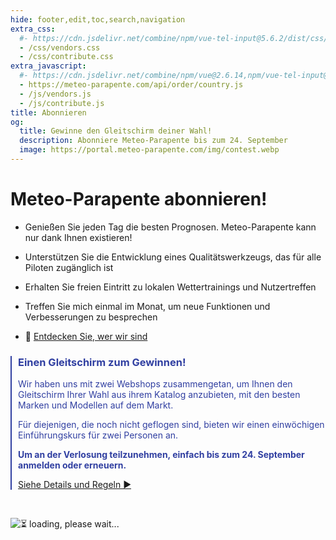 ```yaml
---
hide: footer,edit,toc,search,navigation
extra_css:
  #- https://cdn.jsdelivr.net/combine/npm/vue-tel-input@5.6.2/dist/css/component.min.css,npm/vue-tel-input@5.6.2/dist/css/sprite.min.css
  - /css/vendors.css
  - /css/contribute.css
extra_javascript:
  #- https://cdn.jsdelivr.net/combine/npm/vue@2.6.14,npm/vue-tel-input@5.6.2/dist/vue-tel-input.umd.min.js,npm/vue-resource@1.5.3/dist/vue-resource.min.js
  - https://meteo-parapente.com/api/order/country.js
  - /js/vendors.js
  - /js/contribute.js
title: Abonnieren
og:
  title: Gewinne den Gleitschirm deiner Wahl!
  description: Abonniere Meteo-Parapente bis zum 24. September
  image: https://portal.meteo-parapente.com/img/contest.webp
---
```


# Meteo-Parapente abonnieren!
 
- Genießen Sie jeden Tag die besten Prognosen. Meteo-Parapente kann nur dank Ihnen existieren!
 
- Unterstützen Sie die Entwicklung eines Qualitätswerkzeugs, das für alle Piloten zugänglich ist
 
- Erhalten Sie freien Eintritt zu lokalen Wettertrainings und Nutzertreffen
 
- Treffen Sie mich einmal im Monat, um neue Funktionen und Verbesserungen zu besprechen

- 👋 <a href="/de/about-us/" target="_blank">Entdecken Sie, wer wir sind</a>

<div style="border-left: 2px #303fa1 solid; padding-left: 10px; color: #303fa1;">
<h3>Einen Gleitschirm zum Gewinnen!</h3>

<p>Wir haben uns mit zwei Webshops zusammengetan, um Ihnen den Gleitschirm Ihrer Wahl aus ihrem Katalog anzubieten, mit den besten Marken und Modellen auf dem Markt.</p>

<p>Für diejenigen, die noch nicht geflogen sind, bieten wir einen einwöchigen Einführungskurs für zwei Personen an.</p>

<p><strong>Um an der Verlosung teilzunehmen, einfach bis zum 24. September anmelden oder erneuern.</strong></p>

<p><a href="/de/contest/">Siehe Details und Regeln ►</a></p>
</div>
<br> 

<script>
  const mp_form_locale = {
    locale: `de`,
    locale_paypal: `de_DE`,
    default_country: `DE`,
    product_contributor_title: `Beitragszahler`,
    product_contributor_description: `€3 pro Monat <small>(12 Monate)</small>`,
    product_supporter_title: `Unterstützer`,
    product_supporter_description: `€5 pro Monat <small>(12 Monate)</small>`,
    product_small_text: `Einmalige Zahlung von €### für 12 Monate. Keine Erneuerung`,
    header_coordinates: `Über Sie`,
    email: `Email`,
    mobile_phone: `Mobiltelefon`,
    mobile_phone_small_text: `Nur verwendet, um Ihren Zugangscode zu erhalten und um ihn zurückzusetzen, falls Sie ihn verlieren. Wenn Sie kein Mobiltelefon haben, wenden Sie sich an support@meteo-parapente.com`,
    payment_method: `Zahlungsmethode`,
    payment_card: `Kreditkarte / Debitkarte`,
    payment_proceed: `Zur Zahlung gehen ►`,
    terms_approval: `Mit der Zahlung erklären Sie sich mit den <a href="/de/legal/#terms" target="_blank">Allgemeine Nutzungsbedingungen von Meteo-Parapente</a> einverstanden, die <a href="/de/legal/#membership" target="_blank">Besondere Abonnementbedingungen</a> und die <a href="/de/privacy/" target="_blank">Datenschutzbestimmungen</a>. `,
    error_email: `Email address is not valid`,
    error_phone: `Telefonnummer ist nicht gültig`,
    error_request: `Fehler: Server nicht erreichbar. Überprüfen Sie Ihre Verbindung und versuchen Sie es erneut`,
    need_help: `Brauchen Sie Hilfe?`,
    email_us: `Schreiben Sie eine E-Mail an <strong>support@meteo-parapente.com</strong>`,
    payment_declined: `Ihre Bank hat die Zahlung abgelehnt. Bitte versuchen Sie es erneut.`,
    payment_sepa: `SEPA-Banküberweisung`,
    note_transfer: `<u>Zahlung per Überweisung :</u> <strong>Auf der nächsten Seite geben wir Ihnen eine Zahlungsreferenz an.</strong> (Beispiel:  RF12-1234-1234-1234). <strong>Sie müssen bei der Überweisung UNBEDINGT die Referenz angeben.
.</strong> Wenn Sie vergessen, die Referenz anzugeben, wird Ihnen das Geld automatisch zurückerstattet und Ihr Zugang kann nicht aktiviert werden.`,
    note_paypal: `<u>Zahlung per PayPal :</u> Wir bieten PayPal für Ihre Bequemlichkeit an. Wenn es Ihnen aber möglich ist, empfehlen wir Ihnen, eine andere Zahlungsmethode zu verwenden. Die von PayPal erhobenen Gebühren sind unverhältnismäßig hoch. Ich bin sicher, dass Sie lieber Meteo-Parapente als PayPal helfen möchten:)`,
    email_confirm: `Es gibt keinen Tippfehler in meiner E-Mail Adresse. Ich habe es zweimal überprüft.`,
    error_email_confirm: `Markieren Sie das Kästchen`
  };
</script>

<div id="app">
  <p v-if="!ready"><img src="/img/load.gif" class="loading" alt="⏳ loading, please wait..." /></p>
</div>